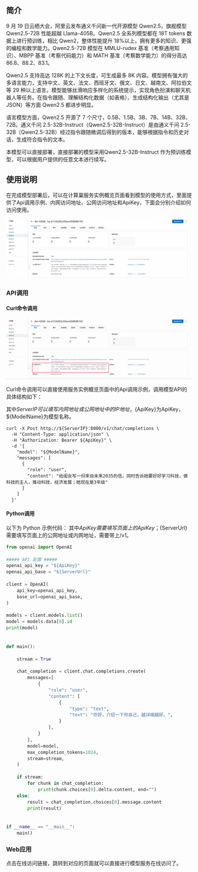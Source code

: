## 简介
9 月 19 日云栖大会，阿里云发布通义千问新一代开源模型 Qwen2.5，旗舰模型 Qwen2.5-72B 性能超越 Llama-405B。Qwen2.5 全系列模型都在 18T tokens 数据上进行预训练，相比 Qwen2，整体性能提升 18%以上，拥有更多的知识、更强的编程和数学能力。Qwen2.5-72B 模型在 MMLU-rudex 基准（考察通用知识）、MBPP 基准（考察代码能力）和 MATH 基准（考察数学能力）的得分高达 86.8、88.2、83.1。

Qwen2.5 支持高达 128K 的上下文长度，可生成最多 8K 内容。模型拥有强大的多语言能力，支持中文、英文、法文、西班牙文、俄文、日文、越南文、阿拉伯文等 29 种以上语言。模型能够丝滑响应多样化的系统提示，实现角色扮演和聊天机器人等任务。在指令跟随、理解结构化数据（如表格）、生成结构化输出（尤其是 JSON）等方面 Qwen2.5 都进步明显。

语言模型方面，Qwen2.5 开源了 7 个尺寸，0.5B、1.5B、3B、7B、14B、32B、72B。通义千问 2.5-32B-Instruct（Qwen2.5-32B-Instruct）是由通义千问 2.5-32B（Qwen2.5-32B）经过指令跟随微调后得到的版本，能够根据指令和历史对话，生成符合指令的文本。

本模型可以直接部署，直接部署的模型采用Qwen2.5-32B-Instruct 作为预训练模型，可以根据用户提供的任意文本进行续写。

## 使用说明
在完成模型部署后，可以在计算巢服务实例概览页面看到模型的使用方式，里面提供了Api调用示例、内网访问地址、公网访问地址和ApiKey，下面会分别介绍如何访问使用。

![img-llm-use-desc.png](../image-cn/img-llm-use-desc.png)

### API调用
#### Curl命令调用

![img.png](../image-cn/img-api-call.png)

Curl命令调用可以直接使用服务实例概览页面中的Api调用示例，调用模型API的具体结构如下：

其中${ServerIP}可以填写内网地址或公网地址中的IP地址，${ApiKey}为ApiKey，${ModelName}为模型名称。
```shell
curl -X Post http://${ServerIP}:8000/v1/chat/completions \
  -H "Content-Type: application/json" \
  -H "Authorization: Bearer ${ApiKey}" \
  -d '{
    "model": "${ModelName}",
    "messages": [
      {
        "role": "user",
        "content": "给闺女写一份来自未来2035的信，同时告诉她要好好学习科技，做科技的主人，推动科技，经济发展；她现在是3年级"
      }
    ]
  }'
```

#### Python调用
以下为 Python 示例代码： 其中${ApiKey}需要填写页面上的ApiKey；${ServerUrl}需要填写页面上的公网地址或内网地址，需要带上/v1。
```python
from openai import OpenAI

##### API 配置 #####
openai_api_key = "${ApiKey}"
openai_api_base = "${ServerUrl}"

client = OpenAI(
    api_key=openai_api_key,
    base_url=openai_api_base,
)

models = client.models.list()
model = models.data[0].id
print(model)


def main():

    stream = True

    chat_completion = client.chat.completions.create(
        messages=[
            {
                "role": "user",
                "content": [
                    {
                        "type": "text",
                        "text": "你好，介绍一下你自己，越详细越好。",
                    }
                ],
            }
        ],
        model=model,
        max_completion_tokens=1024,
        stream=stream,
    )

    if stream:
        for chunk in chat_completion:
            print(chunk.choices[0].delta.content, end="")
    else:
        result = chat_completion.choices[0].message.content
        print(result)


if __name__ == "__main__":
    main()
```

### Web应用
点击在线访问链接，跳转到对应的页面就可以直接进行模型服务在线访问了。




